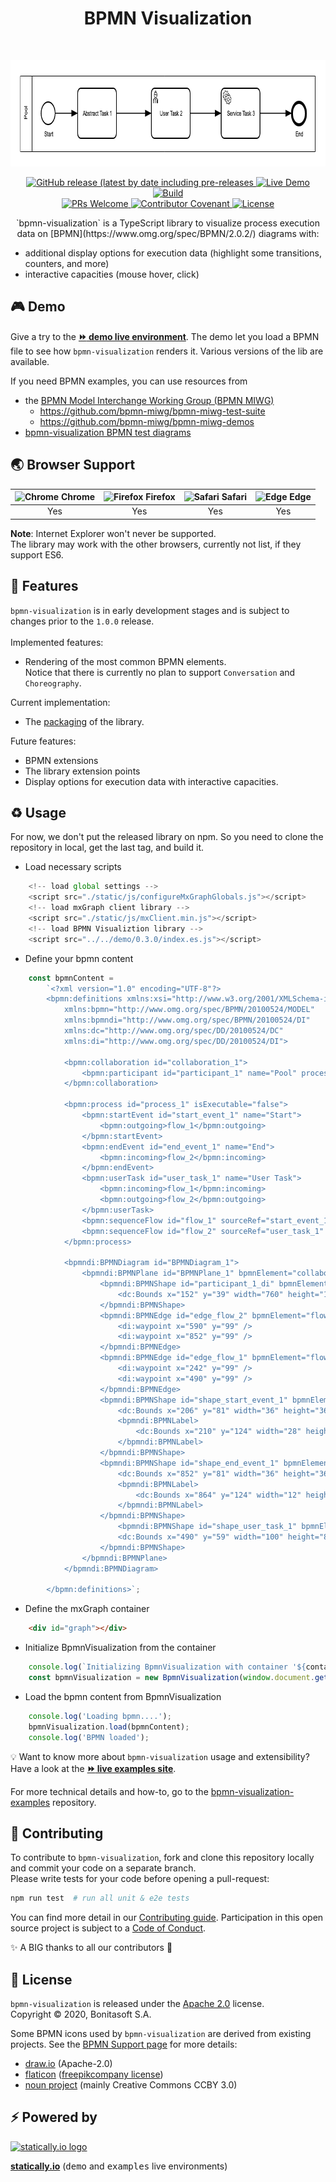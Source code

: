 <h1 align="center">BPMN Visualization</h1> <br>
<p align="center">
    <p align="center"> <img title="BPMN Visualization" src="docs/diagram-example.png" width="812" height="170"></p>
    <p align="center"> 
        <a href="https://github.com/process-analytics/bpmn-visualization-js/releases">
        <img alt="GitHub release (latest by date including pre-releases" src="https://img.shields.io/github/v/release/process-analytics/bpmn-visualization-js?color=orange&include_prereleases"> 
        </a> 
        <a href="https://cdn.statically.io/gh/process-analytics/bpmn-visualization-examples/master/demo/index.html">
        <img alt="Live Demo" src="https://img.shields.io/badge/demo-online-blueviolet.svg"> 
        </a> 
        <a href="https://github.com/process-analytics/bpmn-visualization-js/actions">
        <img alt="Build" src="https://github.com/process-analytics/bpmn-visualization-js/workflows/Build/badge.svg"> 
        </a> 
    <br>
        <a href="CONTRIBUTING.md">
        <img alt="PRs Welcome" src="https://img.shields.io/badge/PRs-welcome-ff69b4.svg?style=flat-square"> 
        </a> 
        <a href="CODE_OF_CONDUCT.md">
        <img alt="Contributor Covenant" src="https://img.shields.io/badge/Contributor%20Covenant-v2.0%20adopted-ff69b4.svg"> 
        </a> 
        <a href="LICENSE">
        <img alt="License" src="https://img.shields.io/github/license/process-analytics/bpmn-visualization-js?color=blue"> 
        </a> 
    </p>
    <p align="center"> 
        `bpmn-visualization` is a TypeScript library to visualize process execution data on [BPMN](https://www.omg.org/spec/BPMN/2.0.2/)
        diagrams with:
        <ul>
        <li>additional display options for execution data (highlight some transitions, counters, and more)</li>
        <li>interactive capacities (mouse hover, click)</li>
        </ul>
    </p>
</p>    

## 🎮 Demo

Give a try to the [__:fast_forward: demo live environment__][demo-live-environment].
The demo let you load a BPMN file to see how `bpmn-visualization` renders it. Various versions of the lib are available. 

If you need BPMN examples, you can use resources from 
- the [BPMN Model Interchange Working Group (BPMN MIWG)](http://www.omgwiki.org/bpmn-miwg)
  - https://github.com/bpmn-miwg/bpmn-miwg-test-suite
  - https://github.com/bpmn-miwg/bpmn-miwg-demos
- [bpmn-visualization BPMN test diagrams](https://github.com/process-analytics/bpmn-visualization-examples/blob/master/bpmn-files/README.md)


## 🌏 Browser Support

| <img src="https://www.google.com/chrome/static/images/chrome-logo.svg" alt="Chrome" width="18px" height="18px" /> Chrome | <img src="https://user-media-prod-cdn.itsre-sumo.mozilla.net/uploads/products/2020-04-14-08-36-13-8dda6f.png" alt="Firefox" width="18px" height="18px" /> Firefox | <img src="https://developer.apple.com/assets/elements/icons/safari/safari-96x96.png" alt="Safari" width="18px" height="18px" /> Safari | <img src="https://avatars0.githubusercontent.com/u/11354582?s=200&v=4" alt="Edge" width="18px" height="18px" /> Edge |
| :---------: | :---------: | :---------: | :---------: |
| Yes | Yes | Yes | Yes |

**Note**: Internet Explorer won't never be supported. \
The library may work with the other browsers, currently not list, if they support ES6.

## 🎨 Features

`bpmn-visualization` is in early development stages and is subject to changes prior to the `1.0.0` release.\
\
Implemented features:
- Rendering of the most common BPMN elements.  
Notice that there is currently no plan to support `Conversation` and `Choreography`.

Current implementation:
- The [packaging](https://github.com/process-analytics/bpmn-visualization-js/milestone/18) of the library.

Future features:
- BPMN extensions
- The library extension points
- Display options for execution data with interactive capacities.


## ♻️ Usage
For now, we don't put the released library on npm. So you need to clone the repository in local, get the last tag, and build it.

* Load necessary scripts 
```javascript
    <!-- load global settings -->
    <script src="./static/js/configureMxGraphGlobals.js"></script>
    <!-- load mxGraph client library -->
    <script src="./static/js/mxClient.min.js"></script>
    <!-- load BPMN Visualiztion library -->
    <script src="../../demo/0.3.0/index.es.js"></script>
```
* Define your bpmn content
```javascript
    const bpmnContent = 
        `<?xml version="1.0" encoding="UTF-8"?>
        <bpmn:definitions xmlns:xsi="http://www.w3.org/2001/XMLSchema-instance" 
            xmlns:bpmn="http://www.omg.org/spec/BPMN/20100524/MODEL" 
            xmlns:bpmndi="http://www.omg.org/spec/BPMN/20100524/DI" 
            xmlns:dc="http://www.omg.org/spec/DD/20100524/DC" 
            xmlns:di="http://www.omg.org/spec/DD/20100524/DI">

            <bpmn:collaboration id="collaboration_1">
                <bpmn:participant id="participant_1" name="Pool" processRef="process_1" />
            </bpmn:collaboration>

            <bpmn:process id="process_1" isExecutable="false">
                <bpmn:startEvent id="start_event_1" name="Start">
                    <bpmn:outgoing>flow_1</bpmn:outgoing>
                </bpmn:startEvent>
                <bpmn:endEvent id="end_event_1" name="End">
                    <bpmn:incoming>flow_2</bpmn:incoming>
                </bpmn:endEvent>
                <bpmn:userTask id="user_task_1" name="User Task">
                    <bpmn:incoming>flow_1</bpmn:incoming>
                    <bpmn:outgoing>flow_2</bpmn:outgoing>
                </bpmn:userTask>
                <bpmn:sequenceFlow id="flow_1" sourceRef="start_event_1" targetRef="user_task_1" />
                <bpmn:sequenceFlow id="flow_2" sourceRef="user_task_1" targetRef="end_event_1" />
            </bpmn:process>

            <bpmndi:BPMNDiagram id="BPMNDiagram_1">
                <bpmndi:BPMNPlane id="BPMNPlane_1" bpmnElement="collaboration_1">
                    <bpmndi:BPMNShape id="participant_1_di" bpmnElement="participant_1" isHorizontal="true">
                        <dc:Bounds x="152" y="39" width="760" height="121" />
                    </bpmndi:BPMNShape>
                    <bpmndi:BPMNEdge id="edge_flow_2" bpmnElement="flow_2">
                        <di:waypoint x="590" y="99" />
                        <di:waypoint x="852" y="99" />
                    </bpmndi:BPMNEdge>
                    <bpmndi:BPMNEdge id="edge_flow_1" bpmnElement="flow_1">
                        <di:waypoint x="242" y="99" />
                        <di:waypoint x="490" y="99" />
                    </bpmndi:BPMNEdge>
                    <bpmndi:BPMNShape id="shape_start_event_1" bpmnElement="start_event_1">
                        <dc:Bounds x="206" y="81" width="36" height="36" />
                        <bpmndi:BPMNLabel>
                            <dc:Bounds x="210" y="124" width="28" height="14" />
                        </bpmndi:BPMNLabel>
                    </bpmndi:BPMNShape>
                    <bpmndi:BPMNShape id="shape_end_event_1" bpmnElement="end_event_1">
                        <dc:Bounds x="852" y="81" width="36" height="36" />
                        <bpmndi:BPMNLabel>
                            <dc:Bounds x="864" y="124" width="12" height="14" />
                        </bpmndi:BPMNLabel>
                    </bpmndi:BPMNShape>
                        <bpmndi:BPMNShape id="shape_user_task_1" bpmnElement="user_task_1">
                        <dc:Bounds x="490" y="59" width="100" height="80" />
                    </bpmndi:BPMNShape>
                </bpmndi:BPMNPlane>
            </bpmndi:BPMNDiagram>
    
        </bpmn:definitions>`;
```
* Define the mxGraph container
```html
    <div id="graph"></div>
```
* Initialize BpmnVisualization from the container
```javascript
    console.log(`Initializing BpmnVisualization with container '${container}'...`);
    const bpmnVisualization = new BpmnVisualization(window.document.getElementById(container));  
```
* Load the bpmn content from BpmnVisualization
```javascript
    console.log('Loading bpmn....');
    bpmnVisualization.load(bpmnContent);
    console.log('BPMN loaded');
```

💡 Want to know more about `bpmn-visualization` usage and extensibility? Have a look at the
[__:fast_forward: live examples site__](https://cdn.statically.io/gh/process-analytics/bpmn-visualization-examples/master/examples/index.html).

For more technical details and how-to, go to the [bpmn-visualization-examples](https://github.com/process-analytics/bpmn-visualization-examples/)
repository.

## 🔧 Contributing

To contribute to `bpmn-visualization`, fork and clone this repository locally and commit your code on a separate branch. \
Please write tests for your code before opening a pull-request:

```sh
npm run test  # run all unit & e2e tests
```

You can find more detail in our [Contributing guide](CONTRIBUTING.md). Participation in this open source project is subject to a [Code of Conduct](CODE_OF_CONDUCT.md).

:sparkles: A BIG thanks to all our contributors :slightly_smiling_face:


## 📃 License

`bpmn-visualization` is released under the [Apache 2.0](LICENSE) license. \
Copyright &copy; 2020, Bonitasoft S.A.

Some BPMN icons used by `bpmn-visualization` are derived from existing projects. See the [BPMN Support page](docs/bpmn-support.adoc)
for more details:
- [draw.io](https://github.com/jgraph/drawio) (Apache-2.0)
- [flaticon](https://www.flaticon.com) ([freepikcompany license](https://www.freepikcompany.com/legal#nav-flaticon))
- [noun project](https://thenounproject.com/) (mainly Creative Commons CCBY 3.0)


## ⚡ Powered by

[![statically.io logo](https://statically.io/icons/icon-96x96.png "statically.io")](https://statically.io)

**[statically.io](https://statically.io)** (<kbd>demo</kbd> and <kbd>examples</kbd> live environments)


[demo-live-environment]: https://cdn.statically.io/gh/process-analytics/bpmn-visualization-examples/master/demo/index.html
